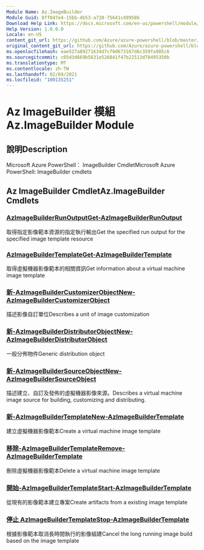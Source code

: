 ```yaml
---
Module Name: Az.ImageBuilder
Module Guid: 8ff047e4-15bb-4b53-a728-75641c49958b
Download Help Link: https://docs.microsoft.com/en-us/powershell/module/az.imagebuilder
Help Version: 1.0.0.0
Locale: en-US
content_git_url: https://github.com/Azure/azure-powershell/blob/master/src/ImageBuilder/help/Az.ImageBuilder.md
original_content_git_url: https://github.com/Azure/azure-powershell/blob/master/src/ImageBuilder/help/Az.ImageBuilder.md
ms.openlocfilehash: eae527a89271634d7cf0d673167d6c359fa985c6
ms.sourcegitcommit: c05d3d669b5631e526841f47b22513d78495350b
ms.translationtype: MT
ms.contentlocale: zh-TW
ms.lasthandoff: 02/09/2021
ms.locfileid: "100135251"
---
```

# <span data-ttu-id="e93fe-101">Az ImageBuilder 模組</span><span class="sxs-lookup"><span data-stu-id="e93fe-101">Az.ImageBuilder Module</span></span>
## <span data-ttu-id="e93fe-102">說明</span><span class="sxs-lookup"><span data-stu-id="e93fe-102">Description</span></span>
<span data-ttu-id="e93fe-103">Microsoft Azure PowerShell： ImageBuilder Cmdlet</span><span class="sxs-lookup"><span data-stu-id="e93fe-103">Microsoft Azure PowerShell: ImageBuilder cmdlets</span></span>

## <span data-ttu-id="e93fe-104">Az ImageBuilder Cmdlet</span><span class="sxs-lookup"><span data-stu-id="e93fe-104">Az.ImageBuilder Cmdlets</span></span>
### [<span data-ttu-id="e93fe-105">AzImageBuilderRunOutput</span><span class="sxs-lookup"><span data-stu-id="e93fe-105">Get-AzImageBuilderRunOutput</span></span>](Get-AzImageBuilderRunOutput.md)
<span data-ttu-id="e93fe-106">取得指定影像範本資源的指定執行輸出</span><span class="sxs-lookup"><span data-stu-id="e93fe-106">Get the specified run output for the specified image template resource</span></span>

### [<span data-ttu-id="e93fe-107">AzImageBuilderTemplate</span><span class="sxs-lookup"><span data-stu-id="e93fe-107">Get-AzImageBuilderTemplate</span></span>](Get-AzImageBuilderTemplate.md)
<span data-ttu-id="e93fe-108">取得虛擬機器影像範本的相關資訊</span><span class="sxs-lookup"><span data-stu-id="e93fe-108">Get information about a virtual machine image template</span></span>

### [<span data-ttu-id="e93fe-109">新-AzImageBuilderCustomizerObject</span><span class="sxs-lookup"><span data-stu-id="e93fe-109">New-AzImageBuilderCustomizerObject</span></span>](New-AzImageBuilderCustomizerObject.md)
<span data-ttu-id="e93fe-110">描述影像自訂單位</span><span class="sxs-lookup"><span data-stu-id="e93fe-110">Describes a unit of image customization</span></span>

### [<span data-ttu-id="e93fe-111">新-AzImageBuilderDistributorObject</span><span class="sxs-lookup"><span data-stu-id="e93fe-111">New-AzImageBuilderDistributorObject</span></span>](New-AzImageBuilderDistributorObject.md)
<span data-ttu-id="e93fe-112">一般分佈物件</span><span class="sxs-lookup"><span data-stu-id="e93fe-112">Generic distribution object</span></span>

### [<span data-ttu-id="e93fe-113">新-AzImageBuilderSourceObject</span><span class="sxs-lookup"><span data-stu-id="e93fe-113">New-AzImageBuilderSourceObject</span></span>](New-AzImageBuilderSourceObject.md)
<span data-ttu-id="e93fe-114">描述建立、自訂及發佈的虛擬機器影像來源。</span><span class="sxs-lookup"><span data-stu-id="e93fe-114">Describes a virtual machine image source for building, customizing and distributing.</span></span>

### [<span data-ttu-id="e93fe-115">新-AzImageBuilderTemplate</span><span class="sxs-lookup"><span data-stu-id="e93fe-115">New-AzImageBuilderTemplate</span></span>](New-AzImageBuilderTemplate.md)
<span data-ttu-id="e93fe-116">建立虛擬機器影像範本</span><span class="sxs-lookup"><span data-stu-id="e93fe-116">Create a virtual machine image template</span></span>

### [<span data-ttu-id="e93fe-117">移除-AzImageBuilderTemplate</span><span class="sxs-lookup"><span data-stu-id="e93fe-117">Remove-AzImageBuilderTemplate</span></span>](Remove-AzImageBuilderTemplate.md)
<span data-ttu-id="e93fe-118">刪除虛擬機器影像範本</span><span class="sxs-lookup"><span data-stu-id="e93fe-118">Delete a virtual machine image template</span></span>

### [<span data-ttu-id="e93fe-119">開始-AzImageBuilderTemplate</span><span class="sxs-lookup"><span data-stu-id="e93fe-119">Start-AzImageBuilderTemplate</span></span>](Start-AzImageBuilderTemplate.md)
<span data-ttu-id="e93fe-120">從現有的影像範本建立專案</span><span class="sxs-lookup"><span data-stu-id="e93fe-120">Create artifacts from a existing image template</span></span>

### [<span data-ttu-id="e93fe-121">停止 AzImageBuilderTemplate</span><span class="sxs-lookup"><span data-stu-id="e93fe-121">Stop-AzImageBuilderTemplate</span></span>](Stop-AzImageBuilderTemplate.md)
<span data-ttu-id="e93fe-122">根據影像範本取消長時間執行的影像組建</span><span class="sxs-lookup"><span data-stu-id="e93fe-122">Cancel the long running image build based on the image template</span></span>

